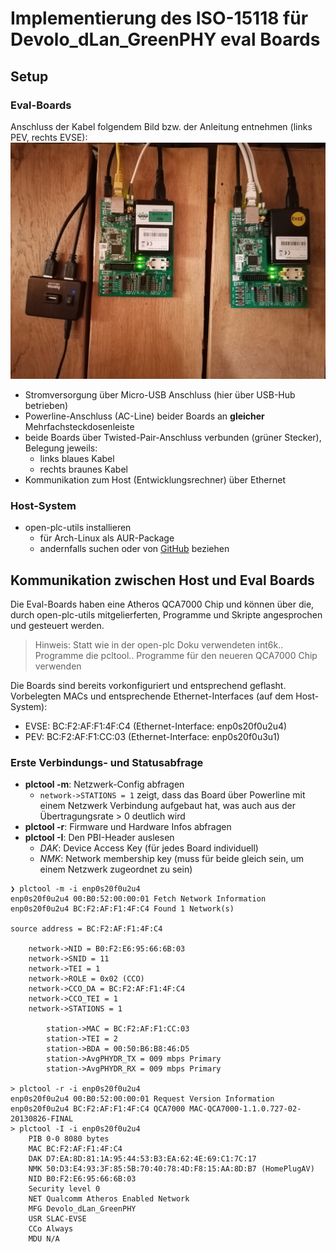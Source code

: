 # Implementierung des ISO-15118 für Devolo_dLan_GreenPHY eval Boards

## Setup

### Eval-Boards
Anschluss der Kabel folgendem Bild bzw. der Anleitung entnehmen (links PEV,
rechts EVSE):
![image](setup_evalboards_3.jpg)
* Stromversorgung über Micro-USB Anschluss (hier über USB-Hub betrieben)
* Powerline-Anschluss (AC-Line) beider Boards an **gleicher** Mehrfachsteckdosenleiste
* beide Boards über Twisted-Pair-Anschluss verbunden (grüner Stecker), Belegung jeweils:
  * links blaues Kabel
  * rechts braunes Kabel
* Kommunikation zum Host (Entwicklungsrechner) über Ethernet

### Host-System
* open-plc-utils installieren
  * für Arch-Linux als AUR-Package
  * andernfalls suchen oder von [GitHub](https://github.com/qca/open-plc-utils)
    beziehen
  
## Kommunikation zwischen Host und Eval Boards
Die Eval-Boards haben eine Atheros QCA7000 Chip und können über die, durch
open-plc-utils mitgelierferten, Programme und Skripte angesprochen und gesteuert
werden.
> Hinweis: Statt wie in der open-plc Doku verwendeten int6k.. Programme die
> pcltool.. Programme für den neueren QCA7000 Chip verwenden

Die Boards sind bereits vorkonfiguriert und entsprechend geflasht.
Vorbelegten MACs und entsprechende Ethernet-Interfaces (auf dem Host-System):
* EVSE: BC:F2:AF:F1:4F:C4 (Ethernet-Interface: enp0s20f0u2u4)
* PEV:  BC:F2:AF:F1:CC:03 (Ethernet-Interface: enp0s20f0u3u1)

### Erste Verbindungs- und Statusabfrage
* **plctool -m**: Netzwerk-Config abfragen
  * `network->STATIONS = 1` zeigt, dass das Board über Powerline mit einem
    Netzwerk Verbindung aufgebaut hat, was auch aus der Übertragungsrate > 0
    deutlich wird
* **plctool -r**: Firmware und Hardware Infos abfragen
* **plctool -I**: Den PBI-Header auslesen
  * *DAK*: Device Access Key (für jedes Board individuell)
  * *NMK*: Network membership key (muss für beide gleich sein, um einem Netzwerk
    zugeordnet zu sein)
```
❯ plctool -m -i enp0s20f0u2u4
enp0s20f0u2u4 00:B0:52:00:00:01 Fetch Network Information
enp0s20f0u2u4 BC:F2:AF:F1:4F:C4 Found 1 Network(s)

source address = BC:F2:AF:F1:4F:C4

	network->NID = B0:F2:E6:95:66:6B:03
	network->SNID = 11
	network->TEI = 1
	network->ROLE = 0x02 (CCO)
	network->CCO_DA = BC:F2:AF:F1:4F:C4
	network->CCO_TEI = 1
	network->STATIONS = 1

		station->MAC = BC:F2:AF:F1:CC:03
		station->TEI = 2
		station->BDA = 00:50:B6:B8:46:D5
		station->AvgPHYDR_TX = 009 mbps Primary
		station->AvgPHYDR_RX = 009 mbps Primary

> plctool -r -i enp0s20f0u2u4
enp0s20f0u2u4 00:B0:52:00:00:01 Request Version Information
enp0s20f0u2u4 BC:F2:AF:F1:4F:C4 QCA7000 MAC-QCA7000-1.1.0.727-02-20130826-FINAL
> plctool -I -i enp0s20f0u2u4
	PIB 0-0 8080 bytes
	MAC BC:F2:AF:F1:4F:C4
	DAK D7:EA:8D:81:1A:95:44:53:B3:EA:62:4E:69:C1:7C:17
	NMK 50:D3:E4:93:3F:85:5B:70:40:78:4D:F8:15:AA:8D:B7 (HomePlugAV)
	NID B0:F2:E6:95:66:6B:03
	Security level 0
	NET Qualcomm Atheros Enabled Network
	MFG Devolo_dLan_GreenPHY
	USR SLAC-EVSE
	CCo Always
	MDU N/A
```